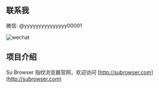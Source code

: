 ## 联系我

微信: @yyyyyyyyyyyyyyy00001

![wechat](https://github.com/tyua07/FP-Browser-Detect/raw/master/docs/wechat.jpg)

## 项目介绍
Su Browser 指纹浏览器官网，欢迎访问 [http://subrowser.com](http://subrowser.com)
